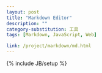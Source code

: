 ```yaml
---
layout: post
title: "Markdown Editor"
description: ""
category-substitution: 工具
tags: [Markdown, JavaScript, Web]

link: /project/markdown/md.html
---
```

{% include JB/setup %}

